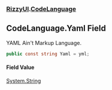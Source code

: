 ### [RizzyUI](RizzyUI 'RizzyUI').[CodeLanguage](RizzyUI.CodeLanguage 'RizzyUI.CodeLanguage')

## CodeLanguage.Yaml Field

YAML Ain't Markup Language.

```csharp
public const string Yaml = yml;
```

#### Field Value
[System.String](https://docs.microsoft.com/en-us/dotnet/api/System.String 'System.String')